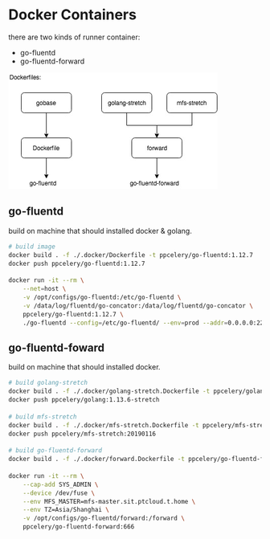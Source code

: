 # Docker Containers

there are two kinds of runner container:

- go-fluentd
- go-fluentd-forward

![relations](./dockerfile-relations.jpg)


## go-fluentd

build on machine that should installed docker & golang.

```sh
# build image
docker build . -f ./.docker/Dockerfile -t ppcelery/go-fluentd:1.12.7
docker push ppcelery/go-fluentd:1.12.7

docker run -it --rm \
    --net=host \
    -v /opt/configs/go-fluentd:/etc/go-fluentd \
    -v /data/log/fluentd/go-concator:/data/log/fluentd/go-concator \
    ppcelery/go-fluentd:1.12.7 \
    ./go-fluentd --config=/etc/go-fluentd/ --env=prod --addr=0.0.0.0:22800 --log-level=error
```

## go-fluentd-foward

build on machine that should installed docker.

```sh
# build golang-stretch
docker build . -f ./.docker/golang-stretch.Dockerfile -t ppcelery/golang:1.13.6-stretch
docker push ppcelery/golang:1.13.6-stretch

# build mfs-stretch
docker build . -f ./.docker/mfs-stretch.Dockerfile -t ppcelery/mfs-stretch:20190116
docker push ppcelery/mfs-stretch:20190116

# build go-fluentd-forward
docker build . -f ./.docker/forward.Dockerfile -t ppcelery/go-fluentd-forward:666

docker run -it --rm \
    --cap-add SYS_ADMIN \
    --device /dev/fuse \
    --env MFS_MASTER=mfs-master.sit.ptcloud.t.home \
    --env TZ=Asia/Shanghai \
    -v /opt/configs/go-fluentd/forward:/forward \
    ppcelery/go-fluentd-forward:666
```

